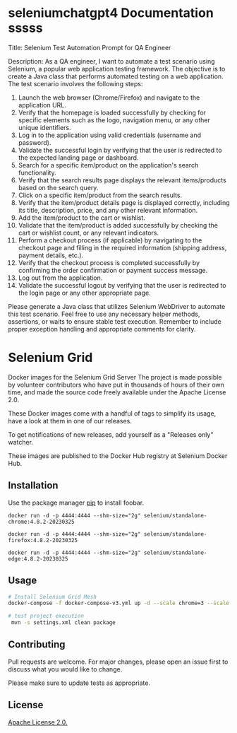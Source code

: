 # seleniumchatgpt4 Documentation sssss

Title: Selenium Test Automation Prompt for QA Engineer

Description:
As a QA engineer, I want to automate a test scenario using Selenium, a popular web application testing framework. The objective is to create a Java class that performs automated testing on a web application. The test scenario involves the following steps:

1. Launch the web browser (Chrome/Firefox) and navigate to the application URL.
2. Verify that the homepage is loaded successfully by checking for specific elements such as the logo, navigation menu, or any other unique identifiers.
3. Log in to the application using valid credentials (username and password).
4. Validate the successful login by verifying that the user is redirected to the expected landing page or dashboard.
5. Search for a specific item/product on the application's search functionality.
6. Verify that the search results page displays the relevant items/products based on the search query.
7. Click on a specific item/product from the search results.
8. Verify that the item/product details page is displayed correctly, including its title, description, price, and any other relevant information.
9. Add the item/product to the cart or wishlist.
10. Validate that the item/product is added successfully by checking the cart or wishlist count, or any relevant indicators.
11. Perform a checkout process (if applicable) by navigating to the checkout page and filling in the required information (shipping address, payment details, etc.).
12. Verify that the checkout process is completed successfully by confirming the order confirmation or payment success message.
13. Log out from the application.
14. Validate the successful logout by verifying that the user is redirected to the login page or any other appropriate page.

Please generate a Java class that utilizes Selenium WebDriver to automate this test scenario. Feel free to use any necessary helper methods, assertions, or waits to ensure stable test execution. Remember to include proper exception handling and appropriate comments for clarity.


# Selenium Grid

Docker images for the Selenium Grid Server
The project is made possible by volunteer contributors who have put in thousands of hours of their own time, and made the source code freely available under the Apache License 2.0.

These Docker images come with a handful of tags to simplify its usage, have a look at them in one of our releases.

To get notifications of new releases, add yourself as a "Releases only" watcher.

These images are published to the Docker Hub registry at Selenium Docker Hub.

## Installation

Use the package manager [pip](https://pip.pypa.io/en/stable/) to install foobar.

```chrome
docker run -d -p 4444:4444 --shm-size="2g" selenium/standalone-chrome:4.8.2-20230325
```
```firefox
docker run -d -p 4444:4444 --shm-size="2g" selenium/standalone-firefox:4.8.2-20230325
```
```edge
docker run -d -p 4444:4444 --shm-size="2g" selenium/standalone-edge:4.8.2-20230325
```

## Usage

```bash
# Install Selenium Grid Mesh
docker-compose -f docker-compose-v3.yml up -d --scale chrome=3 --scale firefox=3 --scale edge=1

# test project execution
 mvn -s settings.xml clean package

```

## Contributing

Pull requests are welcome. For major changes, please open an issue first
to discuss what you would like to change.

Please make sure to update tests as appropriate.

## License

[ Apache License 2.0.](https://choosealicense.com/licenses/mit/)




